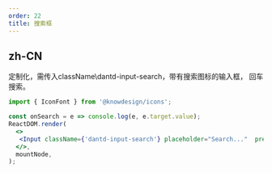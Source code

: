 ```yaml
---
order: 22
title: 搜索框
---
```


## zh-CN

定制化，需传入className\dantd-input-search，带有搜索图标的输入框， 回车搜索。


```jsx
import { IconFont } from '@knowdesign/icons';

const onSearch = e => console.log(e, e.target.value);
ReactDOM.render(
  <>
   <Input className={'dantd-input-search'} placeholder="Search..."  prefix={<IconFont type='icon-sousuo' style={{fontSize: 13}} />} onPressEnter={onSearch}/>
  </>,
  mountNode,
);
```
